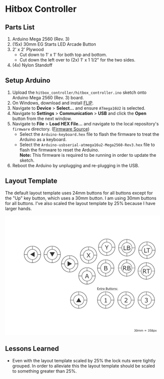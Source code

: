 # Hitbox Controller

## Parts List

1. Arduino Mega 2560 (Rev. 3)
1. (15x) 30mm EG Starts LED Arcade Button
1. 2' x 2' Plywood
    - Cut down to 1' x 1' for both top and bottom.
    - Cut down the left over to (2x) 1' x 1 1/2" for the two sides.
1. (4x) Nylon Standoff

## Setup Arduino

1. Upload the `hitbox_controller/hitbox_controller.ino` sketch onto Arduino Mega 2560 (Rev. 3) board.
1. On Windows, download and install [FLIP](https://www.microchip.com/en-us/development-tool/flip).
1. Navigate to **Device** > **Select...** and ensure `ATmega16U2` is selected.
1. Navigate to **Settings** > **Communication** > **USB** and click the **Open** button from the next window.
1. Navigate to **File** > **Load HEX File...** and navigate to the local repository's `firmware` directory. ([Firmware Source](https://github.com/harlequin-tech/arduino-usb/tree/master/firmwares))
    - Select the `Arduino-keyboard.hex` file to flash the firmware to treat the Arduino as a keyboard.
    - Select the `Arduino-usbserial-atmega16u2-Mega2560-Rev3.hex` file to flash the firmware to reset the Arduino.  
    **Note:** This firmware is required to be running in order to update the sketch.
1. Reboot the Arduino by unplugging and re-plugging in the USB.

## Layout Template

The default layout template uses 24mm buttons for all buttons except for the "Up" key button, which uses a 30mm button. I am using 30mm buttons for all buttons. I've also scaled the layout template by 25% because I have larger hands.

![layout template](images/Layout%20Template.png)

## Lessons Learned

- Even with the layout template scaled by 25% the lock nuts were tightly grouped. In order to alleviate this the layout template should be scaled to something greater than 25%.
